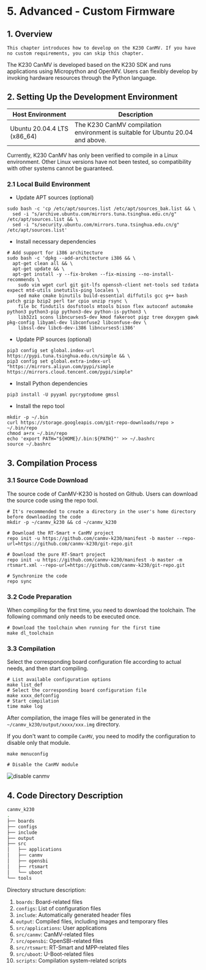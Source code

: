 # 5. Advanced - Custom Firmware

## 1. Overview

```{note}
This chapter introduces how to develop on the K230 CanMV. If you have no custom requirements, you can skip this chapter.
```

The K230 CanMV is developed based on the K230 SDK and runs applications using Micropython and OpenMV. Users can flexibly develop by invoking hardware resources through the Python language.

## 2. Setting Up the Development Environment

| Host Environment           | Description                                |
| -------------------------- | ------------------------------------------ |
| Ubuntu 20.04.4 LTS (x86_64) | The K230 CanMV compilation environment is suitable for Ubuntu 20.04 and above. |

Currently, K230 CanMV has only been verified to compile in a Linux environment. Other Linux versions have not been tested, so compatibility with other systems cannot be guaranteed.

### 2.1 Local Build Environment

- Update APT sources (optional)

```shell
sudo bash -c 'cp /etc/apt/sources.list /etc/apt/sources_bak.list && \
  sed -i "s/archive.ubuntu.com/mirrors.tuna.tsinghua.edu.cn/g" /etc/apt/sources.list && \
  sed -i "s/security.ubuntu.com/mirrors.tuna.tsinghua.edu.cn/g" /etc/apt/sources.list'
```

- Install necessary dependencies

```shell
# Add support for i386 architecture
sudo bash -c 'dpkg --add-architecture i386 && \
  apt-get clean all && \
  apt-get update && \
  apt-get install -y --fix-broken --fix-missing --no-install-recommends \
    sudo vim wget curl git git-lfs openssh-client net-tools sed tzdata expect mtd-utils inetutils-ping locales \
    sed make cmake binutils build-essential diffutils gcc g++ bash patch gzip bzip2 perl tar cpio unzip rsync \
    file bc findutils dosfstools mtools bison flex autoconf automake python3 python3-pip python3-dev python-is-python3 \
    lib32z1 scons libncurses5-dev kmod fakeroot pigz tree doxygen gawk pkg-config libyaml-dev libconfuse2 libconfuse-dev \
    libssl-dev libc6-dev-i386 libncurses5:i386'
```

- Update PIP sources (optional)

```shell
pip3 config set global.index-url https://pypi.tuna.tsinghua.edu.cn/simple && \
pip3 config set global.extra-index-url "https://mirrors.aliyun.com/pypi/simple https://mirrors.cloud.tencent.com/pypi/simple"
```

- Install Python dependencies

```shell
pip3 install -U pyyaml pycryptodome gmssl
```

- Install the repo tool

```shell
mkdir -p ~/.bin
curl https://storage.googleapis.com/git-repo-downloads/repo > ~/.bin/repo
chmod a+rx ~/.bin/repo
echo 'export PATH="${HOME}/.bin:${PATH}"' >> ~/.bashrc
source ~/.bashrc
```

## 3. Compilation Process

### 3.1 Source Code Download

The source code of CanMV-K230 is hosted on Github. Users can download the source code using the repo tool.

```shell
# It's recommended to create a directory in the user's home directory before downloading the code
mkdir -p ~/canmv_k230 && cd ~/canmv_k230

# Download the RT-Smart + CanMV project
repo init -u https://github.com/canmv-k230/manifest -b master --repo-url=https://github.com/canmv-k230/git-repo.git

# Download the pure RT-Smart project
repo init -u https://github.com/canmv-k230/manifest -b master -m rtsmart.xml --repo-url=https://github.com/canmv-k230/git-repo.git

# Synchronize the code
repo sync
```

### 3.2 Code Preparation

When compiling for the first time, you need to download the toolchain. The following command only needs to be executed once.

```shell
# Download the toolchain when running for the first time
make dl_toolchain
```

### 3.3 Compilation

Select the corresponding board configuration file according to actual needs, and then start compiling.

```shell
# List available configuration options
make list_def 
# Select the corresponding board configuration file
make xxxx_defconfig 
# Start compilation
time make log
```

After compilation, the image files will be generated in the `~/canmv_k230/output/xxxx/xxx.img` directory.

If you don't want to compile `CanMV`, you need to modify the configuration to disable only that module.

```shell
make menuconfig

# Disable the CanMV module
```

![disable canmv](https://developer.canaan-creative.com/api/post/attachment?id=440)

## 4. Code Directory Description

```sh
canmv_k230
.
├── boards
├── configs
├── include
├── output
├── src
│   ├── applications
│   ├── canmv
│   ├── opensbi
│   ├── rtsmart
│   └── uboot
└── tools
```

Directory structure description:

1. `boards`: Board-related files
1. `configs`: List of configuration files
1. `include`: Automatically generated header files
1. `output`: Compiled files, including images and temporary files
1. `src/applications`: User applications
1. `src/canmv`: CanMV-related files
1. `src/opensbi`: OpenSBI-related files
1. `src/rtsmart`: RT-Smart and MPP-related files
1. `src/uboot`: U-Boot-related files
1. `scripts`: Compilation system-related scripts
